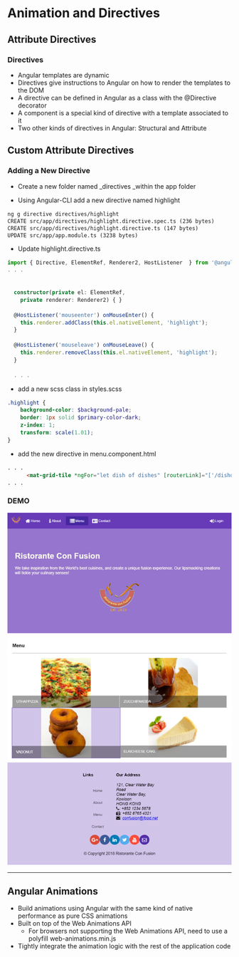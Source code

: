 # Animation and Directives

## Attribute Directives

### Directives

* Angular templates are dynamic
* Directives give instructions to Angular on how to render the templates to the DOM
* A directive can be defined in Angular as a class with the @Directive decorator
* A component is a special kind of directive with a template associated to it
* Two other kinds of directives in Angular: Structural and Attribute

## Custom Attribute Directives

### Adding a New Directive

* Create a new folder named \_directives \_within the app folder

* Using Angular-CLI add a new directive named highlight

```
ng g directive directives/highlight
CREATE src/app/directives/highlight.directive.spec.ts (236 bytes)
CREATE src/app/directives/highlight.directive.ts (147 bytes)
UPDATE src/app/app.module.ts (3238 bytes)
```

* Update highlight.directive.ts

```ts
import { Directive, ElementRef, Renderer2, HostListener  } from '@angular/core';
. . .


  constructor(private el: ElementRef,
    private renderer: Renderer2) { }

  @HostListener('mouseenter') onMouseEnter() {
    this.renderer.addClass(this.el.nativeElement, 'highlight');
  }

  @HostListener('mouseleave') onMouseLeave() {
    this.renderer.removeClass(this.el.nativeElement, 'highlight');
  }

  . . .
```

* add a new scss class in styles.scss

```scss
.highlight {
    background-color: $background-pale;
    border: 1px solid $primary-color-dark;
    z-index: 1;
    transform: scale(1.01);
}
```

* add the new directive in menu.component.html

```html
. . .
      <mat-grid-tile *ngFor="let dish of dishes" [routerLink]="['/dishdetail', dish.id]" appHighlight>
. . .
```



### DEMO

![](/assets/L2W4_3DirectiveDemo.png)

---

##  Angular Animations

* Build animations using Angular with the same kind of native performance as pure CSS animations
* Built on top of the Web Animations API
  * For browsers not supporting the Web Animations API, need to use a polyfill web-animations.min.js
* Tightly integrate the animation logic with the rest of the application code



